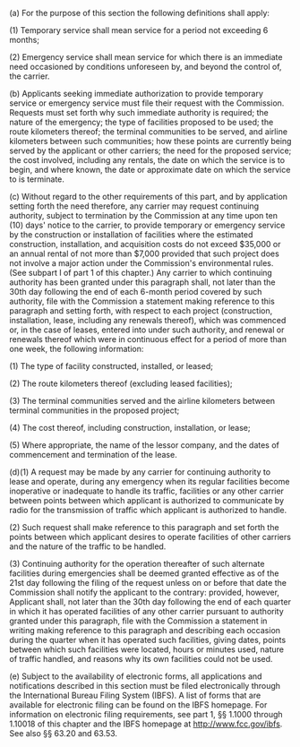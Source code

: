 (a) For the purpose of this section the following definitions shall apply:

(1) Temporary service shall mean service for a period not exceeding 6 months;

(2) Emergency service shall mean service for which there is an immediate need occasioned by conditions unforeseen by, and beyond the control of, the carrier.

(b) Applicants seeking immediate authorization to provide temporary service or emergency service must file their request with the Commission. Requests must set forth why such immediate authority is required; the nature of the emergency; the type of facilities proposed to be used; the route kilometers thereof; the terminal communities to be served, and airline kilometers between such communities; how these points are currently being served by the applicant or other carriers; the need for the proposed service; the cost involved, including any rentals, the date on which the service is to begin, and where known, the date or approximate date on which the service to is terminate.

(c) Without regard to the other requirements of this part, and by application setting forth the need therefore, any carrier may request continuing authority, subject to termination by the Commission at any time upon ten (10) days' notice to the carrier, to provide temporary or emergency service by the construction or installation of facilities where the estimated construction, installation, and acquisition costs do not exceed $35,000 or an annual rental of not more than $7,000 provided that such project does not involve a major action under the Commission's environmental rules. (See subpart I of part 1 of this chapter.) Any carrier to which continuing authority has been granted under this paragraph shall, not later than the 30th day following the end of each 6-month period covered by such authority, file with the Commission a statement making reference to this paragraph and setting forth, with respect to each project (construction, installation, lease, including any renewals thereof), which was commenced or, in the case of leases, entered into under such authority, and renewal or renewals thereof which were in continuous effect for a period of more than one week, the following information:

(1) The type of facility constructed, installed, or leased;

(2) The route kilometers thereof (excluding leased facilities);

(3) The terminal communities served and the airline kilometers between terminal communities in the proposed project;

(4) The cost thereof, including construction, installation, or lease;

(5) Where appropriate, the name of the lessor company, and the dates of commencement and termination of the lease.

(d)(1) A request may be made by any carrier for continuing authority to lease and operate, during any emergency when its regular facilities become inoperative or inadequate to handle its traffic, facilities or any other carrier between points between which applicant is authorized to communicate by radio for the transmission of traffic which applicant is authorized to handle.

(2) Such request shall make reference to this paragraph and set forth the points between which applicant desires to operate facilities of other carriers and the nature of the traffic to be handled.
              

(3) Continuing authority for the operation thereafter of such alternate facilities during emergencies shall be deemed granted effective as of the 21st day following the filing of the request unless on or before that date the Commission shall notify the applicant to the contrary: provided, however, Applicant shall, not later than the 30th day following the end of each quarter in which it has operated facilities of any other carrier pursuant to authority granted under this paragraph, file with the Commission a statement in writing making reference to this paragraph and describing each occasion during the quarter when it has operated such facilities, giving dates, points between which such facilities were located, hours or minutes used, nature of traffic handled, and reasons why its own facilities could not be used.

(e) Subject to the availability of electronic forms, all applications and notifications described in this section must be filed electronically through the International Bureau Filing System (IBFS). A list of forms that are available for electronic filing can be found on the IBFS homepage. For information on electronic filing requirements, see part 1, §§ 1.1000 through 1.10018 of this chapter and the IBFS homepage at http://www.fcc.gov/ibfs. See also §§ 63.20 and 63.53.

